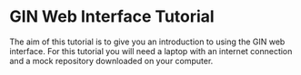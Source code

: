 # GIN Web Interface Tutorial

The aim of this tutorial is to give you an introduction to using the GIN web interface. For this tutorial you will need a laptop with an internet connection and a mock repository downloaded on your computer.
